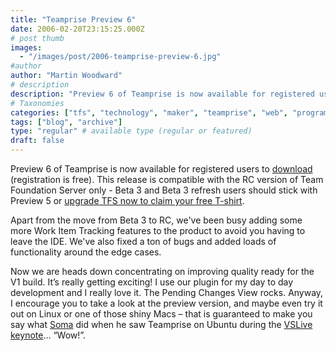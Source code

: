 ```yaml
---
title: "Teamprise Preview 6"
date: 2006-02-20T23:15:25.000Z
# post thumb
images:
  - "/images/post/2006-teamprise-preview-6.jpg"
#author
author: "Martin Woodward"
# description
description: "Preview 6 of Teamprise is now available for registered users to download (registration is free)."
# Taxonomies
categories: ["tfs", "technology", "maker", "teamprise", "web", "programming"]
tags: ["blog", "archive"]
type: "regular" # available type (regular or featured)
draft: false
---
```

[](http://www.teamprise.com/)Preview 6 of Teamprise is now available for registered users to [download](http://www.teamprise.com/preview-register.py) (registration is free). This release is compatible with the RC version of Team Foundation Server only - Beta 3 and Beta 3 refresh users should stick with Preview 5 or [upgrade TFS now to claim your free T-shirt](http://blogs.msdn.com/robcaron/archive/2006/02/17/534416.aspx).

Apart from the move from Beta 3 to RC, we've been busy adding some more Work Item Tracking features to the product to avoid you having to leave the IDE. We've also fixed a ton of bugs and added loads of functionality around the edge cases. 

Now we are heads down concentrating on improving quality ready for the V1 build.  It’s really getting exciting!  I use our plugin for my day to day development and I really love it. The Pending Changes View rocks.  Anyway, I encourage you to take a look at the preview version, and maybe even try it out on Linux or one of those shiny Macs – that is guaranteed to make you say what [Soma](http://blogs.msdn.com/somasegar/default.aspx) did when he saw Teamprise on Ubuntu during the [VSLive keynote](http://www.woodwardweb.com/teamprise/000177.html)… “Wow!”.